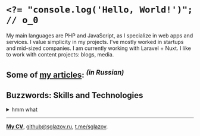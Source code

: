 # `<?= "console.log('Hello, World!')"; // o_0`
My main languages are PHP and JavaScript, as I specialize in web apps and services. I value simplicity in my projects. I've mostly worked in startups and mid-sized companies. I am currently working with Laravel + Nuxt. I like to work with content projects: blogs, media.

## Some of [my articles](https://sglazov.ru/notes/): <sup>_(in Russian)_</sup>



## Buzzwords: Skills and Technologies
<details>
  <summary>hmm what</summary>

  Grunt, styled-components, Deployer.php, Blade, GitLab, TimeWeb, Nunjucks, Vue, webpack, Livewire, Figma, Gulp, Accessibility (a11y), HTTPie, Sketch, PostCSS, Tinkoff API, MAMP, GitHub Actions, Shop-Script, Composer, SEO, Bitbucket, Cypress, Markdown, Pug (Jade), БЭМ, jQuery, Eleventy (11ty), Docker, Less, Vite, Photoshop, Makefile, GitHub, CloudPayments API, HTML, Eloquent ORM, SVG, Laravel Nova, Flarum, Nuxt, SCSS, Git, Tailwind, CSS, Nginx, JavaScript, phpMyAdmin, React, MySQL, ispmanager, Stylus, WordPress, Zeplin, PHP, Shell, Bootstrap, Apache, Laravel, Reg.ru.
</details>

----
[**My CV**](https://sglazov.ru/cv/), [github@sglazov.ru](mailto:github@sglazov.ru), [t.me/sglazov](https://t.me/sglazov).
